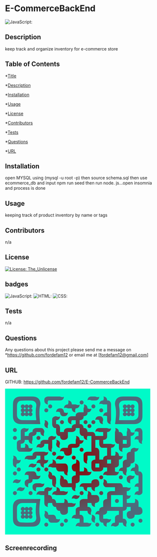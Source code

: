 
# E-CommerceBackEnd
![JavaScript:](https://img.shields.io/badge/JavaScript-100%25-red)
## Description

 keep track and organize inventory for e-commerce store

## Table of Contents
*[Title](#title)

*[Description](#description)
    
*[Installation](#installation)
    
*[Usage](#usage)
    
*[License](#license)
    
*[Contributors](#contributor)
    
*[Tests](#test)
    
*[Questions](#questions)

*[URL](#URL)
    

## Installation

open MYSQL using (mysql -u root -p) then source schema.sql then use ecommerce_db and input npm run seed then run node. js...open insomnia and process is done

## Usage

keeping track of product inventory by name or tags

## Contributors
n/a

## License
[![License: The_Unlicense](https://img.shields.io/badge/License-The_Unlicense-brown.svg)](https://opensource.org/licenses/The_Unlicense)


## badges

![JavaScript:](https://img.shields.io/badge/JavaScript-100%25-blue)
             ![HTML:](https://img.shields.io/badge/HTML-0%25-red)
             ![CSS:](https://img.shields.io/badge/CSS-0%25-purple)

## Tests
n/a

## Questions
Any questions about this project please send me a message on *https://github.com/fordefam12 or email me at [fordefam12@gmail.com]

## URL
GITHUB: https://github.com/fordefam12/E-CommerceBackEnd

![QR code](<qr-code (2).png>)

## Screenrecording

